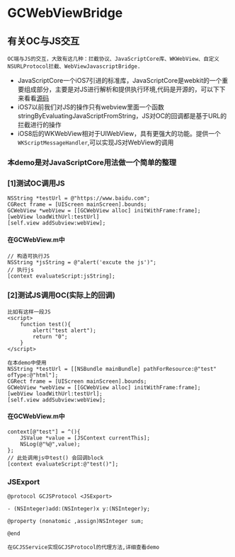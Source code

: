 # GCWebViewBridge

## 有关OC与JS交互
    OC端与JS的交互，大致有这几种：拦截协议、JavaScriptCore库、WKWebView、自定义NSURLProtocol拦截、WebViewJavascriptBridge. 
* JavaScriptCore一个iOS7引进的标准库，JavaScriptCore是webkit的一个重要组成部分，主要是对JS进行解析和提供执行环境,代码是开源的，可以下下来看看[源码](https://github.com/phoboslab/JavaScriptCore-iOS)
* iOS7以前我们对JS的操作只有webview里面一个函数 stringByEvaluatingJavaScriptFromString，JS对OC的回调都是基于URL的拦截进行的操作
* iOS8后的WKWebView相对于UIWebView，具有更强大的功能。提供一个`WKScriptMessageHandler`,可以实现JS对WebView的调用

### 本demo是对JavaScriptCore用法做一个简单的整理

### [1]测试OC调用JS
    NSString *testUrl = @"https://www.baidu.com";
    CGRect frame = [UIScreen mainScreen].bounds;
    GCWebView *webView = [[GCWebView alloc] initWithFrame:frame];
    [webView loadWithUrl:testUrl]
    [self.view addSubview:webView];
#### 在GCWebView.m中
    // 构造可执行JS
    NSString *jsString = @"alert('excute the js')";
    // 执行js
    [context evaluateScript:jsString];
### [2]测试JS调用OC(实际上的回调)
    比如有这样一段JS
    <script>
        function test(){
            alert("test alert");
            return "0";
        }
    </script>

    在本demo中使用
    NSString *testUrl = [[NSBundle mainBundle] pathForResource:@"test" ofType:@"html"];
    CGRect frame = [UIScreen mainScreen].bounds;
    GCWebView *webView = [[GCWebView alloc] initWithFrame:frame];
    [webView loadWithUrl:testUrl];
    [self.view addSubview:webView];
#### 在GCWebView.m中
    context[@"test"] = ^(){
        JSValue *value = [JSContext currentThis];
        NSLog(@"%@",value);
    };
    // 此处调用js中test() 会回调block
    [context evaluateScript:@"test()"];
 
### JSExport
    @protocol GCJSProtocol <JSExport>

    - (NSInteger)add:(NSInteger)x y:(NSInteger)y;

    @property (nonatomic ,assign)NSInteger sum;

    @end
    
    在GCJSService实现GCJSProtocol的代理方法,详细查看demo
